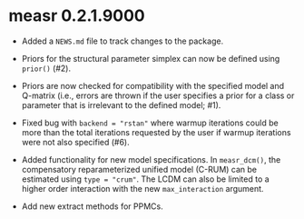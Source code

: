 # measr 0.2.1.9000

* Added a `NEWS.md` file to track changes to the package.

* Priors for the structural parameter simplex can now be defined using `prior()` (#2).

* Priors are now checked for compatibility with the specified model and Q-matrix (i.e., errors are thrown if the user specifies a prior for a class or parameter that is irrelevant to the defined model; #1).

* Fixed bug with `backend = "rstan"` where warmup iterations could be more than the total iterations requested by the user if warmup iterations were not also specified (#6).

* Added functionality for new model specifications. In `measr_dcm()`, the compensatory reparameterized unified model (C-RUM) can be estimated using `type = "crum"`. The LCDM can also be limited to a higher order interaction with the new `max_interaction` argument.

* Add new extract methods for PPMCs.
